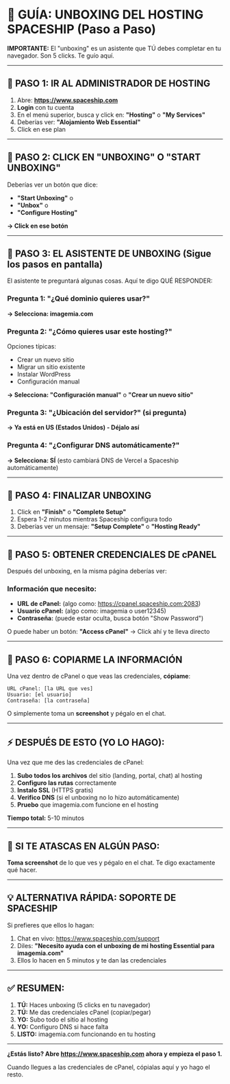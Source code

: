 # 🎁 GUÍA: UNBOXING DEL HOSTING SPACESHIP (Paso a Paso)

**IMPORTANTE:** El "unboxing" es un asistente que TÚ debes completar en tu navegador. Son 5 clicks. Te guío aquí.

---

## 📍 PASO 1: IR AL ADMINISTRADOR DE HOSTING

1. Abre: **https://www.spaceship.com**
2. **Login** con tu cuenta
3. En el menú superior, busca y click en: **"Hosting"** o **"My Services"**
4. Deberías ver: **"Alojamiento Web Essential"**
5. Click en ese plan

---

## 📍 PASO 2: CLICK EN "UNBOXING" O "START UNBOXING"

Deberías ver un botón que dice:
- **"Start Unboxing"** o
- **"Unbox"** o
- **"Configure Hosting"**

**→ Click en ese botón**

---

## 📍 PASO 3: EL ASISTENTE DE UNBOXING (Sigue los pasos en pantalla)

El asistente te preguntará algunas cosas. Aquí te digo QUÉ RESPONDER:

### Pregunta 1: "¿Qué dominio quieres usar?"
**→ Selecciona: imagemia.com**

### Pregunta 2: "¿Cómo quieres usar este hosting?"
Opciones típicas:
- Crear un nuevo sitio
- Migrar un sitio existente
- Instalar WordPress
- Configuración manual

**→ Selecciona: "Configuración manual"** o **"Crear un nuevo sitio"**

### Pregunta 3: "¿Ubicación del servidor?" (si pregunta)
**→ Ya está en US (Estados Unidos) - Déjalo así**

### Pregunta 4: "¿Configurar DNS automáticamente?"
**→ Selecciona: SÍ** (esto cambiará DNS de Vercel a Spaceship automáticamente)

---

## 📍 PASO 4: FINALIZAR UNBOXING

1. Click en **"Finish"** o **"Complete Setup"**
2. Espera 1-2 minutos mientras Spaceship configura todo
3. Deberías ver un mensaje: **"Setup Complete"** o **"Hosting Ready"**

---

## 📍 PASO 5: OBTENER CREDENCIALES DE cPANEL

Después del unboxing, en la misma página deberías ver:

### Información que necesito:
- **URL de cPanel:** (algo como: https://cpanel.spaceship.com:2083)
- **Usuario cPanel:** (algo como: imagemia o user12345)
- **Contraseña:** (puede estar oculta, busca botón "Show Password")

O puede haber un botón: **"Access cPanel"** → Click ahí y te lleva directo

---

## 📍 PASO 6: COPIARME LA INFORMACIÓN

Una vez dentro de cPanel o que veas las credenciales, **cópiame**:

```
URL cPanel: [la URL que ves]
Usuario: [el usuario]
Contraseña: [la contraseña]
```

O simplemente toma un **screenshot** y pégalo en el chat.

---

## ⚡ DESPUÉS DE ESTO (YO LO HAGO):

Una vez que me des las credenciales de cPanel:

1. **Subo todos los archivos** del sitio (landing, portal, chat) al hosting
2. **Configuro las rutas** correctamente
3. **Instalo SSL** (HTTPS gratis)
4. **Verifico DNS** (si el unboxing no lo hizo automáticamente)
5. **Pruebo** que imagemia.com funcione en el hosting

**Tiempo total:** 5-10 minutos

---

## 🚨 SI TE ATASCAS EN ALGÚN PASO:

**Toma screenshot** de lo que ves y pégalo en el chat. Te digo exactamente qué hacer.

---

## 💡 ALTERNATIVA RÁPIDA: SOPORTE DE SPACESHIP

Si prefieres que ellos lo hagan:

1. Chat en vivo: https://www.spaceship.com/support
2. Diles: **"Necesito ayuda con el unboxing de mi hosting Essential para imagemia.com"**
3. Ellos lo hacen en 5 minutos y te dan las credenciales

---

## ✅ RESUMEN:

1. **TÚ:** Haces unboxing (5 clicks en tu navegador)
2. **TÚ:** Me das credenciales cPanel (copiar/pegar)
3. **YO:** Subo todo el sitio al hosting
4. **YO:** Configuro DNS si hace falta
5. **LISTO:** imagemia.com funcionando en tu hosting

---

**¿Estás listo? Abre https://www.spaceship.com ahora y empieza el paso 1.**

Cuando llegues a las credenciales de cPanel, cópialas aquí y yo hago el resto.
